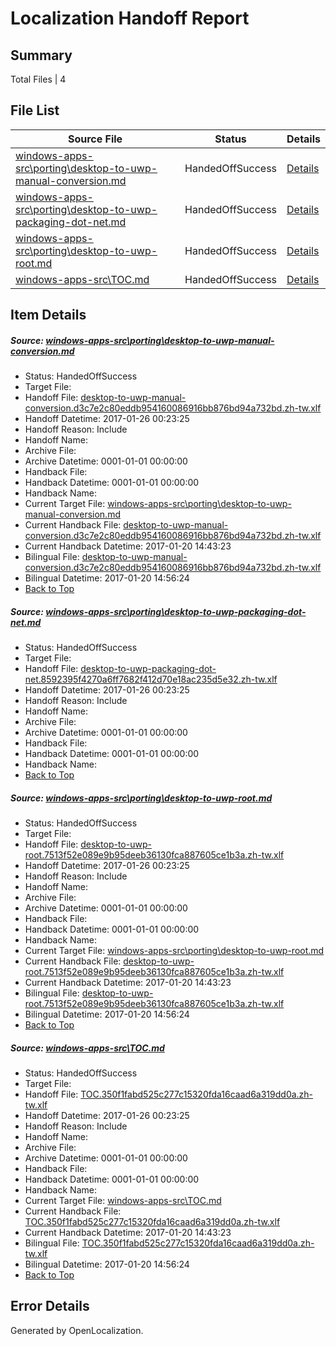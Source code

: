 # <a name='report-top'></a> Localization Handoff Report

## Summary
 Total Files | 4

## File List
 Source File | Status | Details 
 ----------- | ------ | ------- 
 [windows-apps-src\porting\desktop-to-uwp-manual-conversion.md](https://cpubwin.visualstudio.com/windows-uwp/_git/windows-uwp/commit/f873d2c5de8dc4ae5739c4ac749002b5f304b8bc?path=windows-apps-src%2Fporting%2Fdesktop-to-uwp-manual-conversion.md&_a=contents) | HandedOffSuccess | [Details](#fbf267d14d3a0292579e4f734397aac8cacfd6164642)
 [windows-apps-src\porting\desktop-to-uwp-packaging-dot-net.md](https://cpubwin.visualstudio.com/windows-uwp/_git/windows-uwp/commit/d2e58cf6276238f50feeec798f1c5c0042557c22?path=windows-apps-src%2Fporting%2Fdesktop-to-uwp-packaging-dot-net.md&_a=contents) | HandedOffSuccess | [Details](#59a1ff149e51dc7d057d01145c0aeaedfa5468d64643)
 [windows-apps-src\porting\desktop-to-uwp-root.md](https://cpubwin.visualstudio.com/windows-uwp/_git/windows-uwp/commit/e6716c4ae8b66aed2afaed303e2a2daef479bd95?path=windows-apps-src%2Fporting%2Fdesktop-to-uwp-root.md&_a=contents) | HandedOffSuccess | [Details](#24682c6468915fc5e66b43a5fda9aa8a12efdba54645)
 [windows-apps-src\TOC.md](https://cpubwin.visualstudio.com/windows-uwp/_git/windows-uwp/commit/f873d2c5de8dc4ae5739c4ac749002b5f304b8bc?path=windows-apps-src%2FTOC.md&_a=contents) | HandedOffSuccess | [Details](#140409f8fc3cd50bc585ae6875e78218cf49e9c87804)

## Item Details
##### <a name='fbf267d14d3a0292579e4f734397aac8cacfd6164642'></a> Source: [windows-apps-src\porting\desktop-to-uwp-manual-conversion.md](https://cpubwin.visualstudio.com/windows-uwp/_git/windows-uwp/commit/f873d2c5de8dc4ae5739c4ac749002b5f304b8bc?path=windows-apps-src%2Fporting%2Fdesktop-to-uwp-manual-conversion.md&_a=contents)
* Status: HandedOffSuccess
* Target File: 
* Handoff File: [desktop-to-uwp-manual-conversion.d3c7e2c80eddb954160086916bb876bd94a732bd.zh-tw.xlf](https://cpubwin.visualstudio.com/windows-uwp/_git/WDCLib.handoff/commit/bdd8cea07b3f36995a01ccec6ab618dfd782cada?path=ol-handoff%2Fcpubwin%2Fwindows-uwp.zh-tw%2Fmaster%2Fdesktop-to-uwp-manual-conversion.d3c7e2c80eddb954160086916bb876bd94a732bd.zh-tw.xlf&_a=contents)
* Handoff Datetime: 2017-01-26 00:23:25
* Handoff Reason: Include
* Handoff Name: 
* Archive File: 
* Archive Datetime: 0001-01-01 00:00:00
* Handback File: 
* Handback Datetime: 0001-01-01 00:00:00
* Handback Name: 
* Current Target File: [windows-apps-src\porting\desktop-to-uwp-manual-conversion.md](https://cpubwin.visualstudio.com/windows-uwp/_git/windows-uwp.zh-tw/commit/0189a92e0b6ac0bf2553aa0ab81a0b9dc4b7881a?path=windows-apps-src%2Fporting%2Fdesktop-to-uwp-manual-conversion.md&_a=contents)
* Current Handback File: [desktop-to-uwp-manual-conversion.d3c7e2c80eddb954160086916bb876bd94a732bd.zh-tw.xlf](https://cpubwin.visualstudio.com/windows-uwp/_git/WDCLib.handback/commit/ca5a3979572a73bc40dfc2b0ee6ecde095df30e8?path=ol-handback%2Fcpubwin%2Fwindows-uwp.zh-tw%2Fmaster%2Fdesktop-to-uwp-manual-conversion.d3c7e2c80eddb954160086916bb876bd94a732bd.zh-tw.xlf&_a=contents)
* Current Handback Datetime: 2017-01-20 14:43:23
* Bilingual File: [desktop-to-uwp-manual-conversion.d3c7e2c80eddb954160086916bb876bd94a732bd.zh-tw.xlf](https://cpubwin.visualstudio.com/windows-uwp/_git/WDCLib.handback/commit/ca5a3979572a73bc40dfc2b0ee6ecde095df30e8?path=ol-handback%2Fcpubwin%2Fwindows-uwp.zh-tw%2Fmaster%2Fdesktop-to-uwp-manual-conversion.d3c7e2c80eddb954160086916bb876bd94a732bd.zh-tw.xlf&_a=contents)
* Bilingual Datetime: 2017-01-20 14:56:24
* [Back to Top](#report-top)

##### <a name='59a1ff149e51dc7d057d01145c0aeaedfa5468d64643'></a> Source: [windows-apps-src\porting\desktop-to-uwp-packaging-dot-net.md](https://cpubwin.visualstudio.com/windows-uwp/_git/windows-uwp/commit/d2e58cf6276238f50feeec798f1c5c0042557c22?path=windows-apps-src%2Fporting%2Fdesktop-to-uwp-packaging-dot-net.md&_a=contents)
* Status: HandedOffSuccess
* Target File: 
* Handoff File: [desktop-to-uwp-packaging-dot-net.8592395f4270a6ff7682f412d70e18ac235d5e32.zh-tw.xlf](https://cpubwin.visualstudio.com/windows-uwp/_git/WDCLib.handoff/commit/bdd8cea07b3f36995a01ccec6ab618dfd782cada?path=ol-handoff%2Fcpubwin%2Fwindows-uwp.zh-tw%2Fmaster%2Fdesktop-to-uwp-packaging-dot-net.8592395f4270a6ff7682f412d70e18ac235d5e32.zh-tw.xlf&_a=contents)
* Handoff Datetime: 2017-01-26 00:23:25
* Handoff Reason: Include
* Handoff Name: 
* Archive File: 
* Archive Datetime: 0001-01-01 00:00:00
* Handback File: 
* Handback Datetime: 0001-01-01 00:00:00
* Handback Name: 
* [Back to Top](#report-top)

##### <a name='24682c6468915fc5e66b43a5fda9aa8a12efdba54645'></a> Source: [windows-apps-src\porting\desktop-to-uwp-root.md](https://cpubwin.visualstudio.com/windows-uwp/_git/windows-uwp/commit/e6716c4ae8b66aed2afaed303e2a2daef479bd95?path=windows-apps-src%2Fporting%2Fdesktop-to-uwp-root.md&_a=contents)
* Status: HandedOffSuccess
* Target File: 
* Handoff File: [desktop-to-uwp-root.7513f52e089e9b95deeb36130fca887605ce1b3a.zh-tw.xlf](https://cpubwin.visualstudio.com/windows-uwp/_git/WDCLib.handoff/commit/bdd8cea07b3f36995a01ccec6ab618dfd782cada?path=ol-handoff%2Fcpubwin%2Fwindows-uwp.zh-tw%2Fmaster%2Fdesktop-to-uwp-root.7513f52e089e9b95deeb36130fca887605ce1b3a.zh-tw.xlf&_a=contents)
* Handoff Datetime: 2017-01-26 00:23:25
* Handoff Reason: Include
* Handoff Name: 
* Archive File: 
* Archive Datetime: 0001-01-01 00:00:00
* Handback File: 
* Handback Datetime: 0001-01-01 00:00:00
* Handback Name: 
* Current Target File: [windows-apps-src\porting\desktop-to-uwp-root.md](https://cpubwin.visualstudio.com/windows-uwp/_git/windows-uwp.zh-tw/commit/0189a92e0b6ac0bf2553aa0ab81a0b9dc4b7881a?path=windows-apps-src%2Fporting%2Fdesktop-to-uwp-root.md&_a=contents)
* Current Handback File: [desktop-to-uwp-root.7513f52e089e9b95deeb36130fca887605ce1b3a.zh-tw.xlf](https://cpubwin.visualstudio.com/windows-uwp/_git/WDCLib.handback/commit/ca5a3979572a73bc40dfc2b0ee6ecde095df30e8?path=ol-handback%2Fcpubwin%2Fwindows-uwp.zh-tw%2Fmaster%2Fdesktop-to-uwp-root.7513f52e089e9b95deeb36130fca887605ce1b3a.zh-tw.xlf&_a=contents)
* Current Handback Datetime: 2017-01-20 14:43:23
* Bilingual File: [desktop-to-uwp-root.7513f52e089e9b95deeb36130fca887605ce1b3a.zh-tw.xlf](https://cpubwin.visualstudio.com/windows-uwp/_git/WDCLib.handback/commit/ca5a3979572a73bc40dfc2b0ee6ecde095df30e8?path=ol-handback%2Fcpubwin%2Fwindows-uwp.zh-tw%2Fmaster%2Fdesktop-to-uwp-root.7513f52e089e9b95deeb36130fca887605ce1b3a.zh-tw.xlf&_a=contents)
* Bilingual Datetime: 2017-01-20 14:56:24
* [Back to Top](#report-top)

##### <a name='140409f8fc3cd50bc585ae6875e78218cf49e9c87804'></a> Source: [windows-apps-src\TOC.md](https://cpubwin.visualstudio.com/windows-uwp/_git/windows-uwp/commit/f873d2c5de8dc4ae5739c4ac749002b5f304b8bc?path=windows-apps-src%2FTOC.md&_a=contents)
* Status: HandedOffSuccess
* Target File: 
* Handoff File: [TOC.350f1fabd525c277c15320fda16caad6a319dd0a.zh-tw.xlf](https://cpubwin.visualstudio.com/windows-uwp/_git/WDCLib.handoff/commit/bdd8cea07b3f36995a01ccec6ab618dfd782cada?path=ol-handoff%2Fcpubwin%2Fwindows-uwp.zh-tw%2Fmaster%2FTOC.350f1fabd525c277c15320fda16caad6a319dd0a.zh-tw.xlf&_a=contents)
* Handoff Datetime: 2017-01-26 00:23:25
* Handoff Reason: Include
* Handoff Name: 
* Archive File: 
* Archive Datetime: 0001-01-01 00:00:00
* Handback File: 
* Handback Datetime: 0001-01-01 00:00:00
* Handback Name: 
* Current Target File: [windows-apps-src\TOC.md](https://cpubwin.visualstudio.com/windows-uwp/_git/windows-uwp.zh-tw/commit/0189a92e0b6ac0bf2553aa0ab81a0b9dc4b7881a?path=windows-apps-src%2FTOC.md&_a=contents)
* Current Handback File: [TOC.350f1fabd525c277c15320fda16caad6a319dd0a.zh-tw.xlf](https://cpubwin.visualstudio.com/windows-uwp/_git/WDCLib.handback/commit/ca5a3979572a73bc40dfc2b0ee6ecde095df30e8?path=ol-handback%2Fcpubwin%2Fwindows-uwp.zh-tw%2Fmaster%2FTOC.350f1fabd525c277c15320fda16caad6a319dd0a.zh-tw.xlf&_a=contents)
* Current Handback Datetime: 2017-01-20 14:43:23
* Bilingual File: [TOC.350f1fabd525c277c15320fda16caad6a319dd0a.zh-tw.xlf](https://cpubwin.visualstudio.com/windows-uwp/_git/WDCLib.handback/commit/ca5a3979572a73bc40dfc2b0ee6ecde095df30e8?path=ol-handback%2Fcpubwin%2Fwindows-uwp.zh-tw%2Fmaster%2FTOC.350f1fabd525c277c15320fda16caad6a319dd0a.zh-tw.xlf&_a=contents)
* Bilingual Datetime: 2017-01-20 14:56:24
* [Back to Top](#report-top)


## Error Details

Generated by OpenLocalization.
